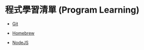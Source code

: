 # 程式學習清單 (Program Learning)

- [Git](git/README.md)
- [Homebrew](Homebrew/README.md)

- [NodeJS](nodejs/README.md)


